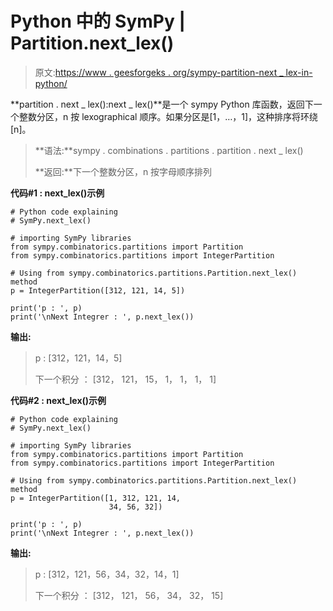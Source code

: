 # Python 中的 SymPy | Partition.next_lex()

> 原文:[https://www . geesforgeks . org/sympy-partition-next _ lex-in-python/](https://www.geeksforgeeks.org/sympy-partition-next_lex-in-python/)

**partition . next _ lex():next _ lex()**是一个 sympy Python 库函数，返回下一个整数分区，n 按 lexographical 顺序。如果分区是[1，…，1]，这种排序将环绕[n]。

> **语法:**sympy . combinations . partitions . partition . next _ lex()
> 
> **返回:**下一个整数分区，n 按字母顺序排列

**代码#1 : next_lex()示例**

```
# Python code explaining
# SymPy.next_lex()

# importing SymPy libraries
from sympy.combinatorics.partitions import Partition
from sympy.combinatorics.partitions import IntegerPartition

# Using from sympy.combinatorics.partitions.Partition.next_lex() method 
p = IntegerPartition([312, 121, 14, 5])

print('p : ', p)
print('\nNext Integrer : ', p.next_lex())
```

**输出:**

> p : [312，121，14，5]
> 
> 下一个积分 ： [312， 121， 15， 1， 1， 1， 1]

**代码#2 : next_lex()示例**

```
# Python code explaining
# SymPy.next_lex()

# importing SymPy libraries
from sympy.combinatorics.partitions import Partition
from sympy.combinatorics.partitions import IntegerPartition

# Using from sympy.combinatorics.partitions.Partition.next_lex() method 
p = IntegerPartition([1, 312, 121, 14, 
                      34, 56, 32])

print('p : ', p)
print('\nNext Integrer : ', p.next_lex())
```

**输出:**

> p : [312，121，56，34，32，14，1]
> 
> 下一个积分 ： [312， 121， 56， 34， 32， 15]